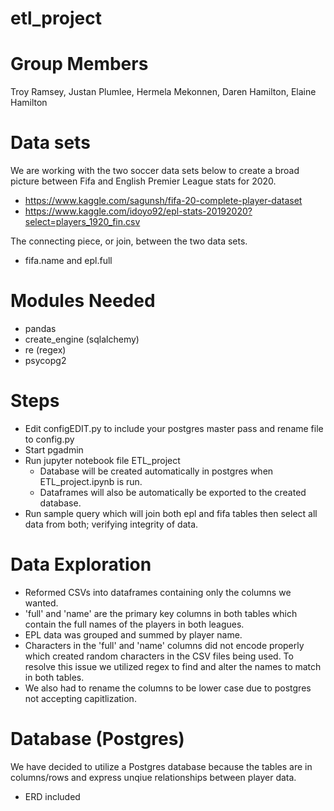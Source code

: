 # etl_project

# Group Members

Troy Ramsey, Justan Plumlee, Hermela Mekonnen, Daren Hamilton, Elaine Hamilton

# Data sets

We are working with the two soccer data sets below to create a broad picture between Fifa and English Premier League stats for 2020.

- https://www.kaggle.com/sagunsh/fifa-20-complete-player-dataset
- https://www.kaggle.com/idoyo92/epl-stats-20192020?select=players_1920_fin.csv

The connecting piece, or join, between the two data sets.

- fifa.name and epl.full

# Modules Needed

- pandas
- create_engine (sqlalchemy)
- re (regex)
- psycopg2

# Steps

- Edit configEDIT.py to include your postgres master pass and rename file to config.py
- Start pgadmin
- Run jupyter notebook file ETL_project
    - Database will be created automatically in postgres when ETL_project.ipynb is run.
    - Dataframes will also be automatically be exported to the created database.
- Run sample query which will join both epl and fifa tables then select all data from both; verifying integrity of data.

# Data Exploration

- Reformed CSVs into dataframes containing only the columns we wanted.
- 'full' and 'name' are the primary key columns in both tables which contain the full names of the players in both leagues.
- EPL data was grouped and summed by player name.
- Characters in the 'full' and 'name' columns did not encode properly which created random characters in the CSV files being used. To resolve this issue we utilized regex to find and alter the names to match in both tables.
- We also had to rename the columns to be lower case due to postgres not accepting capitlization.

# Database (Postgres)

We have decided to utilize a Postgres database because the tables are in columns/rows and express unqiue relationships between player data.

- ERD included